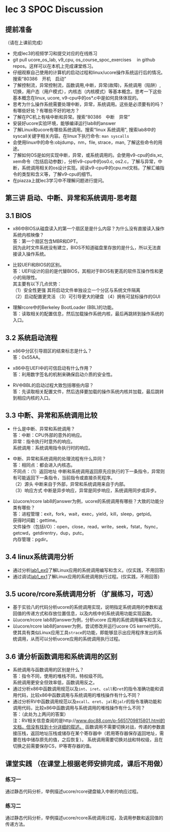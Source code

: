 # lec 3 SPOC Discussion

## **提前准备**
（请在上课前完成）


 - 完成lec3的视频学习和提交对应的在线练习
 - git pull ucore_os_lab, v9_cpu, os_course_spoc_exercises  　in github repos。这样可以在本机上完成课堂练习。
 - 仔细观察自己使用的计算机的启动过程和linux/ucore操作系统运行后的情况。搜索“80386　开机　启动”
 - 了解控制流，异常控制流，函数调用,中断，异常(故障)，系统调用（陷阱）,切换，用户态（用户模式），内核态（内核模式）等基本概念。思考一下这些基本概念在linux, ucore, v9-cpu中的os*.c中是如何具体体现的。
 - 思考为什么操作系统需要处理中断，异常，系统调用。这些是必须要有的吗？有哪些好处？有哪些不好的地方？
 - 了解在PC机上有啥中断和异常。搜索“80386　中断　异常”
 - 安装好ucore实验环境，能够编译运行lab8的answer
 - 了解Linux和ucore有哪些系统调用。搜索“linux 系统调用", 搜索lab8中的syscall关键字相关内容。在linux下执行命令: ```man syscalls```
 - 会使用linux中的命令:objdump，nm，file, strace，man, 了解这些命令的用途。
 - 了解如何OS是如何实现中断，异常，或系统调用的。会使用v9-cpu的dis,xc, xem命令（包括启动参数），分析v9-cpu中的os0.c, os2.c，了解与异常，中断，系统调用相关的os设计实现。阅读v9-cpu中的cpu.md文档，了解汇编指令的类型和含义等，了解v9-cpu的细节。
 - 在piazza上就lec3学习中不理解问题进行提问。

## 第三讲 启动、中断、异常和系统调用-思考题

## 3.1 BIOS
-  x86中BIOS从磁盘读入的第一个扇区是是什么内容？为什么没有直接读入操作系统内核映像？  
答：第一个扇区包含MBR和DPT。   
因为此时文件系统没有建立，BIOS不知道磁盘里存放的是什么，所以无法直接读入操作系统。  

- 比较UEFI和BIOS的区别。  
答：UEFI设计的目的是代替BIOS，其相对于BIOS有更高的软件互操作性和更小的局限性。  
其主要有以下几点优势：  
（1）安全性更强 其将启动文件单独设立一个分区与系统文件隔离  
（2）启动配置更灵活
（3）可引导更大的硬盘
（4）拥有可鼠标操作的GUI


- 理解rcore中的Berkeley BootLoader (BBL)的功能。  
答：读取相关的配置信息，然后加载操作系统内核，最后再跳转到操作系统的入口。

## 3.2 系统启动流程

- x86中分区引导扇区的结束标志是什么？  
答：0x55AA。  

- x86中在UEFI中的可信启动有什么作用？  
答：利用数字签名的机制来确保启动介质的安全性。  

- RV中BBL的启动过程大致包括哪些内容？  
答：先读取相关配置文件，然后选择要加载的操作系统内核并加载，最后跳转到相应内核的入口。
## 3.3 中断、异常和系统调用比较
- 什么是中断、异常和系统调用？  
答：中断：CPU外部的意外的响应。  
异常：指令执行时意外的响应。  
系统调用：系统调用指令执行时的响应。 

-  中断、异常和系统调用的处理流程有什么异同？  
答：相同点：都会进入内核态。  
不同点：（1）返回地址 中断和系统调用返回原先应执行的下一条指令，异常则有可能返回下一条指令，当前指令或直接杀死程序。  
（2）源头 中断来自于外部，异常和系统调用来自于内部。  
（3）响应方式 中断是异步响应，异常是同步响应，系统调用同步或异步。  

- 以ucore/rcore lab8的answer为例，ucore的系统调用有哪些？大致的功能分类有哪些？  
答：进程管理：exit，fork，wait，exec，yield，kill，sleep，getpid。  
获得时间戳：gettime。   
文件操作（包括I/O）：open，close，read，write，seek，fstat，fsync，getcwd，getdirentry，dup，putc。  
内存管理：pgdir。  

## 3.4 linux系统调用分析
- 通过分析[lab1_ex0](https://github.com/chyyuu/ucore_lab/blob/master/related_info/lab1/lab1-ex0.md)了解Linux应用的系统调用编写和含义。(仅实践，不用回答)
- 通过调试[lab1_ex1](https://github.com/chyyuu/ucore_lab/blob/master/related_info/lab1/lab1-ex1.md)了解Linux应用的系统调用执行过程。(仅实践，不用回答)


## 3.5 ucore/rcore系统调用分析 （扩展练习，可选）
-  基于实验八的代码分析ucore的系统调用实现，说明指定系统调用的参数和返回值的传递方式和存放位置信息，以及内核中的系统调用功能实现函数。
- 以ucore/rcore lab8的answer为例，分析ucore 应用的系统调用编写和含义。
- 以ucore/rcore lab8的answer为例，尝试修改并运行ucore OS kernel代码，使其具有类似Linux应用工具`strace`的功能，即能够显示出应用程序发出的系统调用，从而可以分析ucore应用的系统调用执行过程。

 
## 3.6 请分析函数调用和系统调用的区别
- 系统调用与函数调用的区别是什么？  
答：指令不同，使用的堆栈不同，特权级不同。  
系统调用更安全但效率低，函数调用反之。  
- 通过分析x86中函数调用规范以及`int`、`iret`、`call`和`ret`的指令准确功能和调用代码，比较x86中函数调用与系统调用的堆栈操作有什么不同？
- 通过分析RV中函数调用规范以及`ecall`、`eret`、`jal`和`jalr`的指令准确功能和调用代码，比较x86中函数调用与系统调用的堆栈操作有什么不同？  
答：（此处为上两问的答案）  
注：RV相关信息查阅的是http://www.doc88.com/p-5651709815801.html的文档，但没有找到十分详细的叙述。
函数调用不需要切换对战，传递的参数直接压栈，返回地址压栈或储存在某个寄存器中（若用寄存器保存返回地址，需要在栈中储存原先的值，之后恢复）。
系统调用需要切换对战和特权级，且在切换之前需要保存CS，IP等寄存器的值。



## 课堂实践 （在课堂上根据老师安排完成，课后不用做）
### 练习一
通过静态代码分析，举例描述ucore/rcore键盘输入中断的响应过程。

### 练习二
通过静态代码分析，举例描述ucore/rcore系统调用过程，及调用参数和返回值的传递方法。
